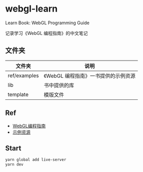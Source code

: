 # webgl-learn

Learn Book: WebGL Programming Guide

记录学习《WebGL 编程指南》的中文笔记

## 文件夹

| 文件夹 | 说明 |
| --- | --- |
| ref/examples | 《WebGL 编程指南》一书提供的示例资源 |
| lib | 书中提供的库 |
| template | 模版文件 |

## Ref

- [WebGL编程指南](https://book.douban.com/subject/25909351/)
- [示例资源](https://sites.google.com/site/webglbook/)

## Start

```sh
yarn global add live-server
yarn dev
```
